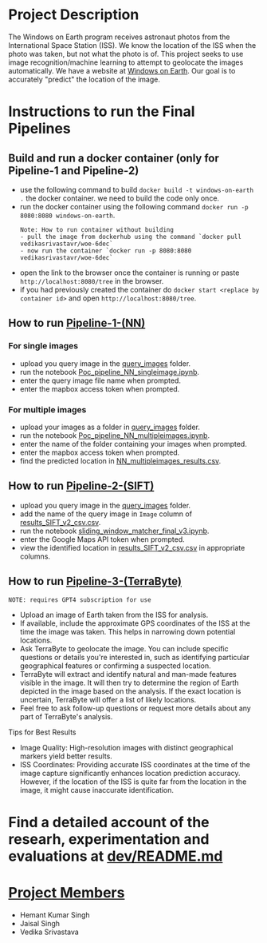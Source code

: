 # Project Description

The Windows on Earth program receives astronaut photos from the International Space Station (ISS). We know the location of the ISS when the photo was taken, but not what the photo is of. This project seeks to use image recognition/machine learning to attempt to geolocate the images automatically. We have a website at [Windows on Earth](https://www.windowsonearth.org/). Our goal is to accurately "predict" the location of the image.

# Instructions to run the Final Pipelines

## Build and run a docker container (only for Pipeline-1 and Pipeline-2)
- use the following command to build `docker build -t windows-on-earth .` the docker container. we need to build the code only once.
- run the docker container using the following command `docker run -p 8080:8080 windows-on-earth`.
    ```
    Note: How to run container without building
    - pull the image from dockerhub using the command `docker pull vedikasrivastavr/woe-6dec`
    - now run the container `docker run -p 8080:8080 vedikasrivastavr/woe-6dec`
    ```
- open the link to the browser once the container is running or paste `http://localhost:8080/tree` in the browser.
- if you had previously created the container do `docker start <replace by container id>` and open `http://localhost:8080/tree`.


## How to run [Pipeline-1-(NN)](./pipeline-1-(NN)/)
### For single images
- upload you query image in the [query_images](./query_images/) folder.
- run the notebook [Poc_pipeline_NN_singleimage.ipynb](./pipeline-1-(NN)/Poc_pipeline_NN_singleimage.ipynb).
- enter the query image file name when prompted.
- enter the mapbox access token when prompted.

### For multiple images 
- upload your images as a folder in [query_images](./query_images/) folder.
- run the notebook [Poc_pipeline_NN_multipleimages.ipynb](./pipeline-1-(NN)/Poc_pipeline_NN_multipleimages.ipynb).
- enter the name of the folder containing your images when prompted.
- enter the mapbox access token when prompted.
- find the predicted location in [NN_multipleimages_results.csv](./pipeline-1-(NN)/NN_multipleimages_results.csv).

## How to run [Pipeline-2-(SIFT)](./pipeline-2-(SIFT)/)
- upload you query image in the [query_images](./query_images/) folder.
- add the name of the query image in `Image` column of [results_SIFT_v2_csv.csv](./pipeline-2-(SIFT)/results_SIFT_v2_csv.csv).
- run the notebook [sliding_window_matcher_final_v3.ipynb](./pipeline-2-(SIFT)/sliding_window_matcher_final_v3.ipynb).
- enter the Google Maps API token when prompted.
- view the identified location in [results_SIFT_v2_csv.csv](./pipeline-2-(SIFT)/results_SIFT_v2_csv.csv) in appropriate columns.


## How to run [Pipeline-3-(TerraByte)](https://chat.openai.com/g/g-cGxe4cVEb-terrabyte)
```
NOTE: requires GPT4 subscription for use
```
- Upload an image of Earth taken from the ISS for analysis.
- If available, include the approximate GPS coordinates of the ISS at the time the image was taken. This helps in narrowing down potential locations.
- Ask TerraByte to geolocate the image. You can include specific questions or details you're interested in, such as identifying particular geographical features or confirming a suspected location.
- TerraByte will extract and identify natural and man-made features visible in the image. It will then try to determine the region of Earth depicted in the image based on the analysis. If the exact location is uncertain, TerraByte will offer a list of likely locations. 
- Feel free to ask follow-up questions or request more details about any part of TerraByte's analysis.

Tips for Best Results
- Image Quality: High-resolution images with distinct geographical markers yield better results.
- ISS Coordinates: Providing accurate ISS coordinates at the time of the image capture significantly enhances location prediction accuracy. However, if the location of the ISS is quite far from the location in the image, it might cause inaccurate identification.


# Find a detailed account of the researh, experimentation and evaluations at [dev/README.md](./dev/README.md)


# [Project Members](./COLLABORATORS)

- Hemant Kumar Singh
- Jaisal Singh
- Vedika Srivastava